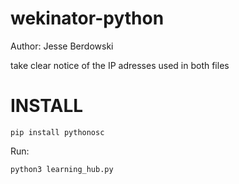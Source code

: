 # wekinator-python

Author: Jesse Berdowski

take clear notice of the IP adresses used in both files

# INSTALL

```
pip install pythonosc
```

Run:
```
python3 learning_hub.py
```
